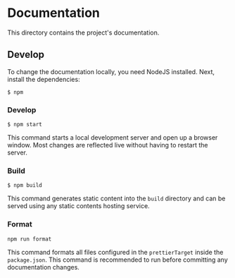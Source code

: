 # Documentation

This directory contains the project's documentation.

## Develop

To change the documentation locally, you need NodeJS installed.
Next, install the dependencies:

```
$ npm
```

### Develop

```
$ npm start
```
This command starts a local development server and open up a browser window. Most changes are reflected live without having to restart the server.

### Build

```
$ npm build
```

This command generates static content into the `build` directory and can be
served using any static contents hosting service.

### Format

```
npm run format
```

This command formats all files configured in the `prettierTarget` inside the
`package.json`. This command is recommended to run before committing any
documentation changes.
